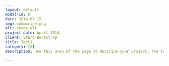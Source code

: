 ```yaml
---
layout: default
modal-id: 6
date: 2014-07-15
img: submarine.png
alt: image-alt
project-date: April 2014
client: Start Bootstrap
title: Test1
category: [A]
description: Use this area of the page to describe your project. The icon above is part of a free icon set by <a href="https://sellfy.com/p/8Q9P/jV3VZ/">Flat Icons</a>. On their website, you can download their free set with 16 icons, or you can purchase the entire set with 146 icons for only $12!

---
```

